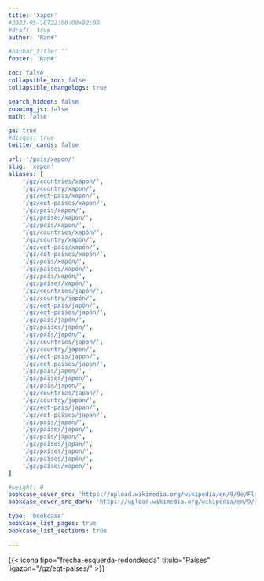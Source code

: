 ```yaml
---
title: 'Xapón'
#2022-05-16T22:00:00+02:00
#draft: true
author: 'Ran#'

#navbar_title: ''
footer: 'Ran#'

toc: false
collapsible_toc: false
collapsible_changelogs: true

search_hidden: false
zooming_js: false
math: false

ga: true
#disqus: true
twitter_cards: false

url: '/pais/xapon/'
slug: 'xapon'
aliases: [
    '/gz/countries/xapon/',
    '/gz/country/xapon/',
    '/gz/eqt-pais/xapon/',
    '/gz/eqt-paises/xapon/',
    '/gz/pais/xapon/',
    '/gz/paises/xapon/',
    '/gz/país/xapon/',
    '/gz/countries/xapón/',
    '/gz/country/xapón/',
    '/gz/eqt-pais/xapón/',
    '/gz/eqt-paises/xapón/',
    '/gz/pais/xapón/',
    '/gz/paises/xapón/',
    '/gz/país/xapón/',
    '/gz/países/xapón/',
    '/gz/countries/japón/',
    '/gz/country/japón/',
    '/gz/eqt-pais/japón/',
    '/gz/eqt-paises/japón/',
    '/gz/pais/japón/',
    '/gz/paises/japón/',
    '/gz/país/japón/',
    '/gz/countries/japon/',
    '/gz/country/japon/',
    '/gz/eqt-pais/japon/',
    '/gz/eqt-paises/japon/',
    '/gz/pais/japon/',
    '/gz/paises/japon/',
    '/gz/país/japon/',
    '/gz/countries/japan/',
    '/gz/country/japan/',
    '/gz/eqt-pais/japan/',
    '/gz/eqt-paises/japan/',
    '/gz/pais/japan/',
    '/gz/paises/japan/',
    '/gz/país/japan/',
    '/gz/países/japan/',
    '/gz/países/japon/',
    '/gz/países/japón/',
    '/gz/países/xapon/',
]

#weight: 0
bookcase_cover_src: 'https://upload.wikimedia.org/wikipedia/en/9/9e/Flag_of_Japan.svg'
bookcase_cover_src_dark: 'https://upload.wikimedia.org/wikipedia/en/9/9e/Flag_of_Japan.svg'

type: 'bookcase'
bookcase_list_pages: true
bookcase_list_sections: true

---
```


{{< icona tipo="frecha-esquerda-redondeada" titulo="Países" ligazon="/gz/eqt-paises/" >}}
